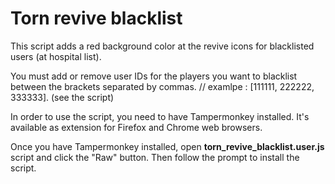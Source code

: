 # Torn revive blacklist

This script adds a red background color at the revive icons for blacklisted users (at hospital list).

 You must add or remove user IDs for the players you want to blacklist between the brackets separated by commas.
// examlpe : [111111, 222222, 333333]. (see the script)

In order to use the script, you need to have Tampermonkey installed. It's available as extension for Firefox and Chrome web browsers.

Once you have Tampermonkey installed, open <b>torn_revive_blacklist.user.js</b> script and click the "Raw" button. Then follow the prompt to install the script.
